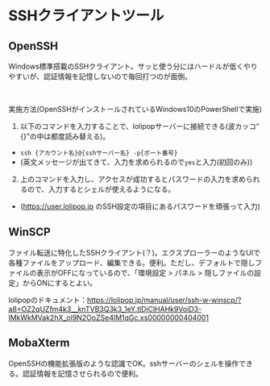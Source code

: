 # SSHクライアントツール

## OpenSSH

Windows標準搭載のSSHクライアント。サッと使う分にはハードルが低くやりやすいが、認証情報を記憶しないので毎回打つのが面倒。  

<br>

実施方法(OpenSSHがインストールされているWindows10のPowerShellで実施)  

1. 以下のコマンドを入力することで、lolipopサーバーに接続できる(波カッコ"{}"の中は都度読み替える)。
- `ssh {アカウント名}@{sshサーバー名} -p{ポート番号}`
- (英文メッセージが出てきて、入力を求められるので`yes`と入力(初回のみ))  

2. 上のコマンドを入力し、アクセスが成功するとパスワードの入力を求められるので、入力するとシェルが使えるようになる。
- (https://user.lolipop.jp のSSH設定の項目にあるパスワードを頑張って入力)  


## WinSCP

ファイル転送に特化したSSHクライアント(？)。エクスプローラーのようなUIで各種ファイルをアップロード、編集できる。便利。ただし、デフォルトで隠しファイルの表示がOFFになっているので、「環境設定 > パネル > 隠しファイルの設定」からONにするとよい。

lolipopのドキュメント：https://lolipop.jp/manual/user/ssh-w-winscp/?a8=OZ2qUZfm4k3__knTVB3Q3k3_1eY.tlDjClHAHk9VoiD3-lMkWkMVak2hX_ol9N2OoZSe4lM1qGc.xs00000000404001


## MobaXterm

OpenSSHの機能拡張版のような認識でOK。sshサーバーのシェルを操作できる。認証情報を記憶させられるので便利。

